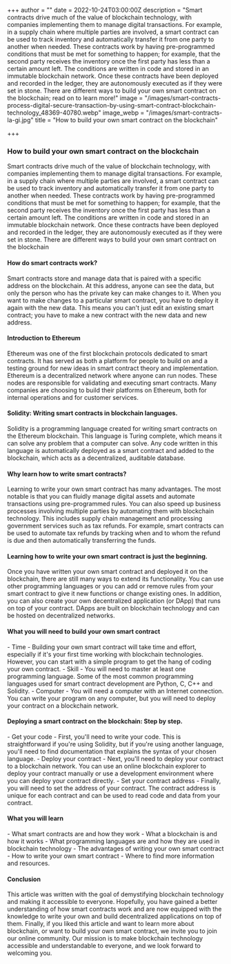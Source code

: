 +++
author = ""
date = 2022-10-24T03:00:00Z
description = "Smart contracts drive much of the value of blockchain technology, with companies implementing them to manage digital transactions. For example, in a supply chain where multiple parties are involved, a smart contract can be used to track inventory and automatically transfer it from one party to another when needed. These contracts work by having pre-programmed conditions that must be met for something to happen; for example, that the second party receives the inventory once the first party has less than a certain amount left. The conditions are written in code and stored in an immutable blockchain network. Once these contracts have been deployed and recorded in the ledger, they are autonomously executed as if they were set in stone. There are different ways to build your own smart contract on the blockchain; read on to learn more!"
image = "/images/smart-contracts-process-digital-secure-transaction-by-using-smart-contract-blockchain-technology_48369-40780.webp"
image_webp = "/images/smart-contracts-la-gi.jpg"
title = "How to build your own smart contract on the blockchain"

+++
### **How to build your own smart contract on the blockchain**

Smart contracts drive much of the value of blockchain technology, with companies implementing them to manage digital transactions. For example, in a supply chain where multiple parties are involved, a smart contract can be used to track inventory and automatically transfer it from one party to another when needed. These contracts work by having pre-programmed conditions that must be met for something to happen; for example, that the second party receives the inventory once the first party has less than a certain amount left. The conditions are written in code and stored in an immutable blockchain network. Once these contracts have been deployed and recorded in the ledger, they are autonomously executed as if they were set in stone. There are different ways to build your own smart contract on the blockchain

#### How do smart contracts work?

Smart contracts store and manage data that is paired with a specific address on the blockchain. At this address, anyone can see the data, but only the person who has the private key can make changes to it. When you want to make changes to a particular smart contract, you have to deploy it again with the new data. This means you can't just edit an existing smart contract; you have to make a new contract with the new data and new address.

#### Introduction to Ethereum

Ethereum was one of the first blockchain protocols dedicated to smart contracts. It has served as both a platform for people to build on and a testing ground for new ideas in smart contract theory and implementation. Ethereum is a decentralized network where anyone can run nodes. These nodes are responsible for validating and executing smart contracts. Many companies are choosing to build their platforms on Ethereum, both for internal operations and for customer services.

#### Solidity: Writing smart contracts in blockchain languages.

Solidity is a programming language created for writing smart contracts on the Ethereum blockchain. This language is Turing complete, which means it can solve any problem that a computer can solve. Any code written in this language is automatically deployed as a smart contract and added to the blockchain, which acts as a decentralized, auditable database.

#### Why learn how to write smart contracts?

Learning to write your own smart contract has many advantages. The most notable is that you can fluidly manage digital assets and automate transactions using pre-programmed rules. You can also speed up business processes involving multiple parties by automating them with blockchain technology. This includes supply chain management and processing government services such as tax refunds. For example, smart contracts can be used to automate tax refunds by tracking when and to whom the refund is due and then automatically transferring the funds.

#### Learning how to write your own smart contract is just the beginning.

Once you have written your own smart contract and deployed it on the blockchain, there are still many ways to extend its functionality. You can use other programming languages or you can add or remove rules from your smart contract to give it new functions or change existing ones. In addition, you can also create your own decentralized application (or DApp) that runs on top of your contract. DApps are built on blockchain technology and can be hosted on decentralized networks.

#### What you will need to build your own smart contract

\- Time - Building your own smart contract will take time and effort, especially if it's your first time working with blockchain technologies. However, you can start with a simple program to get the hang of coding your own contract. - Skill - You will need to master at least one programming language. Some of the most common programming languages used for smart contract development are Python, C, C++ and Solidity. - Computer - You will need a computer with an Internet connection. You can write your program on any computer, but you will need to deploy your contract on a blockchain network.

#### Deploying a smart contract on the blockchain: Step by step.

\- Get your code - First, you'll need to write your code. This is straightforward if you're using Solidity, but if you're using another language, you'll need to find documentation that explains the syntax of your chosen language. - Deploy your contract - Next, you'll need to deploy your contract to a blockchain network. You can use an online blockchain explorer to deploy your contract manually or use a development environment where you can deploy your contract directly. - Set your contract address - Finally, you will need to set the address of your contract. The contract address is unique for each contract and can be used to read code and data from your contract.

#### What you will learn

\- What smart contracts are and how they work - What a blockchain is and how it works - What programming languages are and how they are used in blockchain technology - The advantages of writing your own smart contract - How to write your own smart contract - Where to find more information and resources.

#### Conclusion

This article was written with the goal of demystifying blockchain technology and making it accessible to everyone. Hopefully, you have gained a better understanding of how smart contracts work and are now equipped with the knowledge to write your own and build decentralized applications on top of them. Finally, if you liked this article and want to learn more about blockchain, or want to build your own smart contract, we invite you to join our online community. Our mission is to make blockchain technology accessible and understandable to everyone, and we look forward to welcoming you.